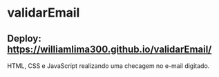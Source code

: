 # validarEmail
## Deploy: https://williamlima300.github.io/validarEmail/

HTML, CSS e JavaScript realizando uma checagem no e-mail digitado.
